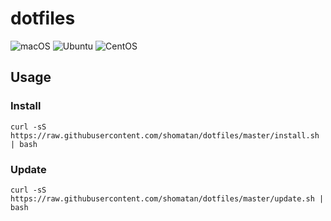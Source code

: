 # dotfiles

![macOS](https://github.com/shomatan/dotfiles/workflows/macOS/badge.svg?branch=master)
![Ubuntu](https://github.com/shomatan/dotfiles/workflows/Ubuntu/badge.svg?branch=master)
![CentOS](https://github.com/shomatan/dotfiles/workflows/CentOS/badge.svg?branch=master)

## Usage

### Install

    curl -sS https://raw.githubusercontent.com/shomatan/dotfiles/master/install.sh | bash

### Update

    curl -sS https://raw.githubusercontent.com/shomatan/dotfiles/master/update.sh | bash
